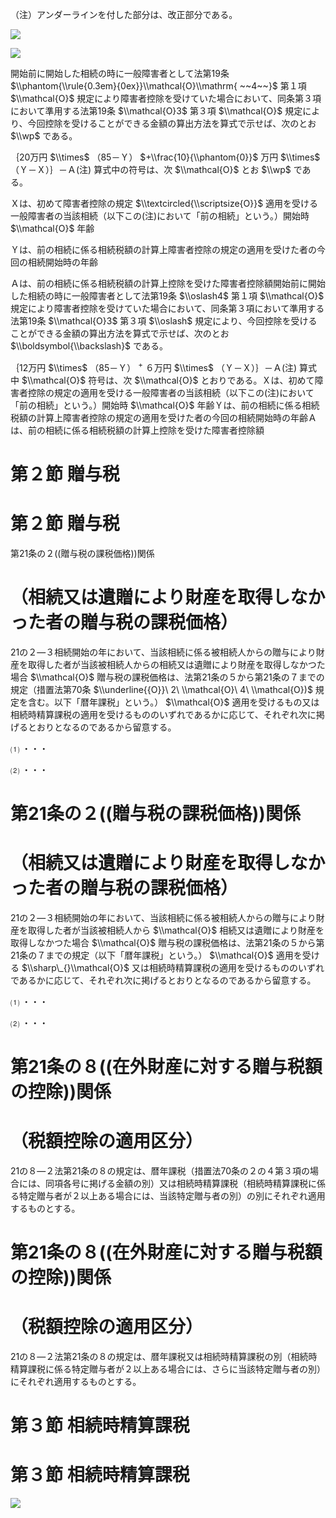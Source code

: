 （注）アンダーラインを付した部分は、改正部分である。

![](https://www.nta.go.jp/tmp/dcdbf204-58f1-4535-bd7d-421e178dba06/images/a29e9ba5a13b86062490920402973aa34d15001d0fb8a9de5bbfae343e5367cf.jpg)

![](https://www.nta.go.jp/tmp/dcdbf204-58f1-4535-bd7d-421e178dba06/images/9b4d0e32e6ad495eaab383057dfde3f9479fd094e4edc77486f12164d92f0699.jpg)

開始前に開始した相続の時に一般障害者として法第19条 $\\phantom{\\rule{0.3em}{0ex}}\\mathcal{O}\\mathrm{ ~~4~~}$ 第１項 $\\mathcal{O}$ 規定により障害者控除を受けていた場合において、同条第３項において準用する法第19条 $\\mathcal{O}3$ 第３項 $\\mathcal{O}$ 規定により、今回控除を受けることができる金額の算出方法を算式で示せば、次のとお $\\wp$ である。

｛20万円 $\\times$ （85－Ｙ） $+\\frac{10}{\\phantom{0}}$ 万円 $\\times$ （Ｙ－Ｘ）｝－Ａ(注) 算式中の符号は、次 $\\mathcal{O}$ とお $\\wp$ である。

Ｘは、初めて障害者控除の規定 $\\textcircled{\\scriptsize{O}}$ 適用を受ける一般障害者の当該相続（以下この(注)において「前の相続」という。）開始時 $\\mathcal{O}$ 年齢

Ｙは、前の相続に係る相続税額の計算上障害者控除の規定の適用を受けた者の今回の相続開始時の年齢

Ａは、前の相続に係る相続税額の計算上控除を受けた障害者控除額開始前に開始した相続の時に一般障害者として法第19条 $\\oslash4$ 第１項 $\\mathcal{O}$ 規定により障害者控除を受けていた場合において、同条第３項において準用する法第19条 $\\mathcal{O}3$ 第３項 $\\oslash$ 規定により、今回控除を受けることができる金額の算出方法を算式で示せば、次のとお $\\boldsymbol{\\backslash}$ である。

｛12万円 $\\times$ （85－Ｙ） $^+$ ６万円 $\\times$ （Ｙ－Ｘ）｝－Ａ(注) 算式中 $\\mathcal{O}$ 符号は、次 $\\mathcal{O}$ とおりである。Ｘは、初めて障害者控除の規定の適用を受ける一般障害者の当該相続（以下この(注)において「前の相続」という。）開始時 $\\mathcal{O}$ 年齢Ｙは、前の相続に係る相続税額の計算上障害者控除の規定の適用を受けた者の今回の相続開始時の年齢Ａは、前の相続に係る相続税額の計算上控除を受けた障害者控除額

# 第２節 贈与税

# 第２節 贈与税

第21条の２((贈与税の課税価格))関係

# （相続又は遺贈により財産を取得しなかった者の贈与税の課税価格）

21の２―３相続開始の年において、当該相続に係る被相続人からの贈与により財産を取得した者が当該被相続人からの相続又は遺贈により財産を取得しなかつた場合 $\\mathcal{O}$ 贈与税の課税価格は、法第21条の５から第21条の７までの規定（措置法第70条 $\\underline{{O}}\ 2\ \\mathcal{O}\ 4\ \\mathcal{O})$ 規定を含む。以下「暦年課税」という。） $\\mathcal{O}$ 適用を受けるもの又は相続時精算課税の適用を受けるもののいずれであるかに応じて、それぞれ次に掲げるとおりとなるのであるから留意する。

⑴ ・・・

⑵ ・・・

# 第21条の２((贈与税の課税価格))関係

# （相続又は遺贈により財産を取得しなかった者の贈与税の課税価格）

21の２―３相続開始の年において、当該相続に係る被相続人からの贈与により財産を取得した者が当該被相続人から $\\mathcal{O}$ 相続又は遺贈により財産を取得しなかつた場合 $\\mathcal{O}$ 贈与税の課税価格は、法第21条の５から第21条の７までの規定（以下「暦年課税」という。） $\\mathcal{O}$ 適用を受ける $\\sharp\_{}\\mathcal{O}$ 又は相続時精算課税の適用を受けるもののいずれであるかに応じて、それぞれ次に掲げるとおりとなるのであるから留意する。

⑴ ・・・

⑵ ・・・

# 第21条の８((在外財産に対する贈与税額の控除))関係

# （税額控除の適用区分）

21の８―２法第21条の８の規定は、暦年課税（措置法70条の２の４第３項の場合には、同項各号に掲げる金額の別）又は相続時精算課税（相続時精算課税に係る特定贈与者が２以上ある場合には、当該特定贈与者の別）の別にそれぞれ適用するものとする。

# 第21条の８((在外財産に対する贈与税額の控除))関係

# （税額控除の適用区分）

21の８―２法第21条の８の規定は、暦年課税又は相続時精算課税の別（相続時精算課税に係る特定贈与者が２以上ある場合には、さらに当該特定贈与者の別）にそれぞれ適用するものとする。

# 第３節 相続時精算課税

# 第３節 相続時精算課税

![](https://www.nta.go.jp/tmp/dcdbf204-58f1-4535-bd7d-421e178dba06/images/efd8f03e86af1473daed72d5c400de5d800a96074178b3b4b5a355a7a8559de2.jpg)
